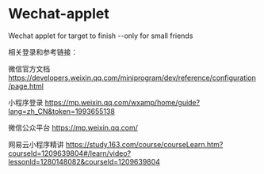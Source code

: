 # Wechat-applet
Wechat applet for target to finish --only for small friends

相关登录和参考链接：

微信官方文档      https://developers.weixin.qq.com/miniprogram/dev/reference/configuration/page.html

小程序登录      https://mp.weixin.qq.com/wxamp/home/guide?lang=zh_CN&token=1993655138

微信公众平台      https://mp.weixin.qq.com/

网易云小程序精讲      https://study.163.com/course/courseLearn.htm?courseId=1209639804#/learn/video?lessonId=1280148082&courseId=1209639804

